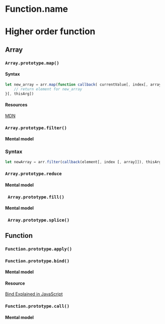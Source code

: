 # Function.name
# Higher order function
## Array
### ```Array.prototype.map()```
#### Syntax
``` javascript
let new_array = arr.map(function callback( currentValue[, index[, array]]){
    // return element for new_array
}[, thisArg])
```
#### Resources
[MDN](https://developer.mozilla.org/en-US/docs/Web/JavaScript/Reference/Global_Objects/Array/map)

### ```Array.prototype.filter()```

#### Mental model
### Syntax
```javascript
let newArray = arr.filter(callback(element[, index [, array]]), thisArg)
```
### ```Array.prototype.reduce```

#### Mental model
### ``` Array.prototype.fill()```

#### Mental model
### ``` Array.prototype.splice()```


## Function
### ```Function.prototype.apply()```
### ```Function.prototype.bind()```

#### Mental model
#### Resource
[Bind Explained in JavaScript](https://www.youtube.com/watch?v=g2WcckBB_q0)

### ```Function.prototype.call()```
#### Mental model